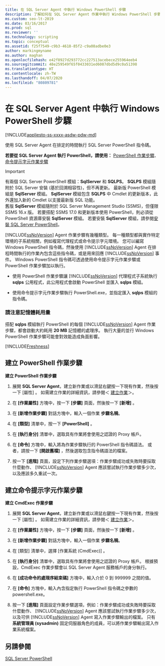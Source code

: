 ```yaml
---
title: 在 SQL Server Agent 中執行 Windows PowerShell 步驟
description: 了解如何在 SQL Server Agent 作業中執行 Windows PowerShell 步驟。
ms.custom: seo-lt-2019
ms.date: 03/16/2017
ms.prod: sql
ms.reviewer: ''
ms.technology: scripting
ms.topic: conceptual
ms.assetid: f25f7549-c9b3-4618-85f2-c9a08adbe0e3
author: markingmyname
ms.author: maghan
ms.openlocfilehash: e42f8927d293772cc227513acebece255964eeb4
ms.sourcegitcommit: 48e259549f65f0433031ed6087dbd5d9c0a51398
ms.translationtype: HT
ms.contentlocale: zh-TW
ms.lasthandoff: 04/07/2020
ms.locfileid: "80809781"
---
```

# <a name="run-windows-powershell-steps-in-sql-server-agent"></a>在 SQL Server Agent 中執行 Windows PowerShell 步驟

[!INCLUDE[appliesto-ss-xxxx-asdw-pdw-md](../includes/appliesto-ss-xxxx-asdw-pdw-md.md)]

使用 SQL Server Agent 在排定的時間執行 SQL Server PowerShell 指令碼。  
  
**若要從 SQL Server Agent 執行 PowerShell，請使用：** [PowerShell 作業步驟](#PShellJob)、[命令提示字元作業步驟](#CmdExecJob)  
  
> [!IMPORTANT]
> 有兩個 SQL Server PowerShell 模組：**SqlServer** 和 **SQLPS**。 **SQLPS** 模組隨附於 SQL Server 安裝 (基於回溯相容性)，但不再更新。 最新版 PowerShell 模組是 **SqlServer** 模組。 **SqlServer** 模組包含 **SQLPS** 中 Cmdlet 的更新版本，此外還加入新的 Cmdlet 以支援最新版 SQL 功能。  
> 舊版 **SqlServer** 模組隨附於  SQL Server Management Studio (SSMS)，但僅限 SSMS 16.x 版。 若要搭配 SSMS 17.0 和更新版本使用 PowerShell，則必須從 PowerShell 資源庫安裝 **SqlServer** 模組。
> 若要安裝 **SqlServer** 模組，請參閱[安裝 SQL Server PowerShell](download-sql-server-ps-module.md)。


[!INCLUDE[ssNoVersion](../includes/ssnoversion-md.md)] Agent 作業步驟有幾種類型。 每一種類型都與實作特定環境的子系統相關，例如複寫代理程式或命令提示字元環境。 您可以編寫 Windows PowerShell 指令碼，然後使用 [!INCLUDE[ssNoVersion](../includes/ssnoversion-md.md)] Agent 在排程時間執行的作業內包含這些指令碼，或是用來回應 [!INCLUDE[ssNoVersion](../includes/ssnoversion-md.md)] 事件。 Windows PowerShell 指令碼可透過使用命令提示字元作業步驟或 PowerShell 作業步驟加以執行。  

- 使用 PowerShell 作業步驟讓 [!INCLUDE[ssNoVersion](../includes/ssnoversion-md.md)] 代理程式子系統執行 **sqlps** 公用程式，此公用程式會啟動 PowerShell 並匯入 **sqlps** 模組。

- 使用命令提示字元作業步驟執行 PowerShell.exe，並指定匯入 **sqlps** 模組的指令碼。

### <a name="caution-about-memory-consumption"></a><a name="LimitationsRestrictions"></a> 請注意記憶體耗用量

搭配 **sqlps** 模組執行 PowerShell 的每個 [!INCLUDE[ssNoVersion](../includes/ssnoversion-md.md)] Agent 作業步驟，都會啟動大約耗用 **20 MB** 記憶體的處理序。 執行大量的並行 Windows PowerShell 作業步驟可能會對效能造成負面影響。  

[!INCLUDE[Freshness](../includes/paragraph-content/fresh-note-steps-feedback.md)]

##  <a name="create-a-powershell-job-step"></a><a name="PShellJob"></a> 建立 PowerShell 作業步驟  
 **建立 PowerShell 作業步驟**  
  
1.  展開 **SQL Server Agent**，建立新作業或以滑鼠右鍵按一下現有作業，然後按一下 [屬性]  。 如需建立作業的詳細資訊，請參閱＜ [建立作業](../ssms/agent/create-jobs.md)＞。  
  
2.  在 **[作業屬性]** 方塊中，按一下 **[步驟]** 頁面，然後按一下 **[新增]** 。  
  
3.  在 **[新增作業步驟]** 對話方塊中，輸入一個作業 **步驟名稱**。  
  
4.  在 **[類型]** 清單中，按一下 **[PowerShell]** 。  
  
5.  在 **[執行身分]** 清單中，選取具有作業將會使用之認證的 Proxy 帳戶。  
  
6.  在 **[命令]** 方塊中，輸入將為作業步驟執行的 PowerShell 指令碼語法。 或者，請按一下 **[開啟舊檔]** ，然後選取包含指令碼語法的檔案。  
  
7.  按一下 **[進階]** 頁面，設定下列作業步驟選項：作業步驟成功或失敗時要採取什麼動作、 [!INCLUDE[ssNoVersion](../includes/ssnoversion-md.md)] Agent 應該嘗試執行作業步驟多少次，以及應該多久重試一次。  
  
##  <a name="create-a-command-prompt-job-step"></a><a name="CmdExecJob"></a> 建立命令提示字元作業步驟  
 **建立 CmdExec 作業步驟**  
  
1.  展開 **SQL Server Agent**，建立新作業或以滑鼠右鍵按一下現有作業，然後按一下 [屬性]  。 如需建立作業的詳細資訊，請參閱＜ [建立作業](../ssms/agent/create-jobs.md)＞。  
  
2.  在 **[作業屬性]** 方塊中，按一下 **[步驟]** 頁面，然後按一下 **[新增]** 。  
  
3.  在 **[新增作業步驟]** 對話方塊中，輸入一個作業 **步驟名稱**。  
  
4.  在 [類型]  清單中，選擇 [作業系統 (CmdExec)]  。  
  
5.  在 **[執行身分]** 清單中，選取具有作業將會使用之認證的 Proxy 帳戶。 根據預設，CmdExec 作業步驟會以 SQL Server Agent 服務帳戶的身分執行。  
  
6.  在 **[成功命令的處理序結束碼]** 方塊中，輸入介於 0 到 999999 之間的值。  
  
7.  在 **[命令]** 方塊中，輸入內含指定執行 PowerShell 指令碼之參數的 powershell.exe。  
  
8.  按一下 **[進階]** 頁面設定作業步驟選項，例如：作業步驟成功或失敗時要採取什麼動作、 [!INCLUDE[ssNoVersion](../includes/ssnoversion-md.md)] Agent 應該嘗試執行作業步驟多少次，以及可供 [!INCLUDE[ssNoVersion](../includes/ssnoversion-md.md)] Agent 寫入作業步驟輸出的檔案。 只有 **系統管理員 (sysadmin)** 固定伺服器角色的成員，可以將作業步驟輸出寫入作業系統檔案。  
  
## <a name="see-also"></a>另請參閱  
 [SQL Server PowerShell](sql-server-powershell.md)  
  
  
